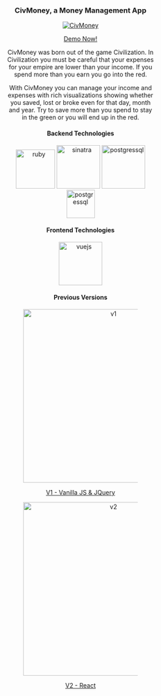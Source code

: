 <h3 align="center">CivMoney, a Money Management App</h3>

<a href="https://civmoney.herokuapp.com">
<figure>
<p align="center"><img src="https://i.imgur.com/oSDhmxl.gif" alt="CivMoney"><p>
  <figcaption><p align="center">Demo Now!</p></figcaption>
<figure>
</a>

<section align="center">
<p>CivMoney was born out of the game Civilization. In Civilization you must be careful that your expenses for your empire are lower than your income. If you spend more than you earn you go into the red.</p>

<p>With CivMoney you can manage your income and expenses with rich visualizations showing whether you saved, lost or broke even for that day, month and year. Try to save more than you spend to stay in the green or you will end up in the red.</p>
</section>

<h4 align="center">Backend Technologies</h4>
<p align="center"><img src="https://upload.wikimedia.org/wikipedia/commons/7/73/Ruby_logo.svg" alt="ruby" width="90px"/>
<img src="https://i.imgur.com/HySW3PT.png" alt="sinatra" width="100px"/>
<img src="https://upload.wikimedia.org/wikipedia/commons/2/29/Postgresql_elephant.svg" alt="postgressql" width="100px"/>
<img src="https://i.imgur.com/Q83DOz3.png" alt="postgressql" width="65px"/><p>

<h4 align="center">Frontend Technologies</h4>
<p align="center"><img src="https://upload.wikimedia.org/wikipedia/commons/9/95/Vue.js_Logo_2.svg" alt="vuejs" width="100px"/><p>

<h4 align="center">Previous Versions</h4>
<a href="https://civmoneyv1.herokuapp.com" title="v1">
<figure>
  <p align="center"><img src="https://i.imgur.com/9QSq30J.png" alt="v1" width="400px" /></p>
  <figcaption><p align="center">V1 - Vanilla JS & JQuery</p></figcaption>
</figure>
<a href="https://civmoney-react.herokuapp.com" title="v2">
<figure>
  <p align="center"><img src="https://i.imgur.com/TcAZAOp.png" alt="v2" width="400px" /></p>
<figcaption><p align="center">V2 - React<p></figcaption>
</figure>
</a>
